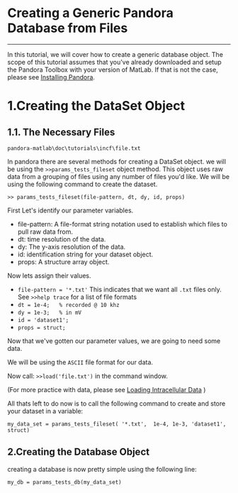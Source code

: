 Creating a Generic Pandora Database from Files
==============================================

---

In this tutorial, we will cover how to create a generic database object. The scope of this tutorial assumes that you've already downloaded and setup the Pandora Toolbox with your version of MatLab. If that is not the case, please see [Installing Pandora](https://github.com/cengique/pandora-matlab/blob/master/README.md).

 # 1.Creating the DataSet Object
 

 1.1. The Necessary Files
 --


 ``pandora-matlab\doc\tutorials\incf\file.txt``
 
 In pandora there are several methods for creating a DataSet object. we will be using the ``>>params_tests_fileset`` object method. This object uses raw data from a grouping of files using any number of files you'd like. We will be using the following command to create the dataset.
 
``>> params_tests_fileset(file-pattern, dt, dy, id, props)``

First Let's identify our parameter variables.


- file-pattern: A file-format string notation used to establish which files to pull raw data from.
- dt: time resolution of the data.
- dy: The y-axis resolution of the data.
- id: identification string for your dataset object.
- props: A structure array object.

Now lets assign their values.

- `file-pattern = '*.txt'` 
This indicates that we want all `.txt` files only.  See ``>>help trace`` for a list of file formats  
- `dt = 1e-4;   % recorded @ 10 khz`
- `dy = 1e-3;   % in mV`
- `id = 'dataset1';`
- `props = struct;`

Now that we've gotten our parameter values, we are going to need some data.

We will be using the `ASCII` file format for our data.

Now call: `>>load('file.txt')` in the command window. 

(For more practice with data, please see [Loading Intracellular Data](load-trace.markdown) )

All thats left to do now is to call the following command to create and store your dataset in a variable:
 
 ``my_data_set = params_tests_fileset( '*.txt',  1e-4, 1e-3, 'dataset1', struct) ``
 
 2.Creating the Database Object
 --
 
 creating a database is now pretty simple using the following line:

 
 ``my_db = params_tests_db(my_data_set)``




